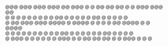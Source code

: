 @@@ @@@ @@@   @@@    @@   @@@ @  @  @@  @@   @@  @  @ @@@ @@@  @@  
 @  @   @  @  @  @  @  @   @  @@ @ @   @  @ @    @@ @  @   @  @  @                                                             
 @  @@  @@@   @@@   @@@@   @  @@@@ @   @  @ @ @@ @@@@  @   @  @@@@                                                               
 @  @   @  @  @  @  @  @   @  @ @@ @   @  @ @  @ @ @@  @   @  @  @                                                               
 @  @@@ @   @ @   @ @  @  @@@ @  @  @@  @@   @@  @  @ @@@  @  @  @                                                               
